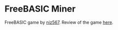 # FreeBASIC Miner
FreeBASIC game by [niz567](https://freebasic.net/forum/memberlist.php?mode=viewprofile&u=4995). Review of the game [here](http://games.freebasic.net/BASICGaming/Issue2/index.html#review1).
